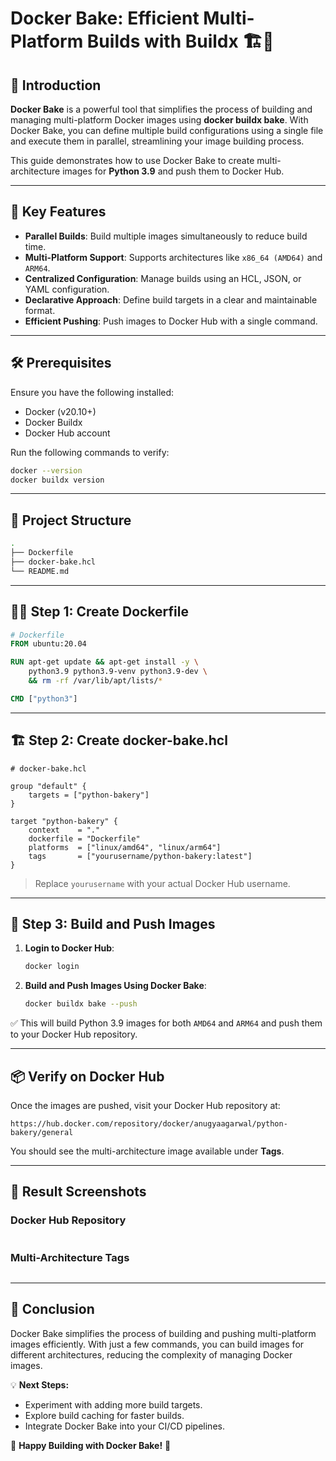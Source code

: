 # Docker Bake: Efficient Multi-Platform Builds with Buildx 🏗️🍞

## 📌 Introduction

**Docker Bake** is a powerful tool that simplifies the process of building and managing multi-platform Docker images using **docker buildx bake**. With Docker Bake, you can define multiple build configurations using a single file and execute them in parallel, streamlining your image building process.

This guide demonstrates how to use Docker Bake to create multi-architecture images for **Python 3.9** and push them to Docker Hub.

---

## 🚀 Key Features

- **Parallel Builds**: Build multiple images simultaneously to reduce build time.
- **Multi-Platform Support**: Supports architectures like `x86_64 (AMD64)` and `ARM64`.
- **Centralized Configuration**: Manage builds using an HCL, JSON, or YAML configuration.
- **Declarative Approach**: Define build targets in a clear and maintainable format.
- **Efficient Pushing**: Push images to Docker Hub with a single command.

---

## 🛠 Prerequisites

Ensure you have the following installed:

- Docker (v20.10+)
- Docker Buildx
- Docker Hub account

Run the following commands to verify:

```bash
docker --version
docker buildx version
```

---

## 📂 Project Structure

```bash
.
├── Dockerfile
├── docker-bake.hcl
└── README.md
```

---

## 🧑‍💻 Step 1: Create Dockerfile

```Dockerfile
# Dockerfile
FROM ubuntu:20.04

RUN apt-get update && apt-get install -y \
    python3.9 python3.9-venv python3.9-dev \
    && rm -rf /var/lib/apt/lists/*

CMD ["python3"]
```

---

## 🏗 Step 2: Create docker-bake.hcl

```hcl
# docker-bake.hcl

group "default" {
    targets = ["python-bakery"]
}

target "python-bakery" {
    context    = "."
    dockerfile = "Dockerfile"
    platforms  = ["linux/amd64", "linux/arm64"]
    tags       = ["yourusername/python-bakery:latest"]
}
```

> Replace `yourusername` with your actual Docker Hub username.

---

## 🚀 Step 3: Build and Push Images

1. **Login to Docker Hub**:

   ```bash
   docker login
   ```

2. **Build and Push Images Using Docker Bake**:

   ```bash
   docker buildx bake --push
   ```

✅ This will build Python 3.9 images for both `AMD64` and `ARM64` and push them to your Docker Hub repository.

---

## 📦 Verify on Docker Hub

Once the images are pushed, visit your Docker Hub repository at:

```
https://hub.docker.com/repository/docker/anugyaagarwal/python-bakery/general
```

You should see the multi-architecture image available under **Tags**.

---

## 📸 Result Screenshots

### Docker Hub Repository

![]()

### Multi-Architecture Tags

![]()

---

## 🚀 Conclusion

Docker Bake simplifies the process of building and pushing multi-platform images efficiently. With just a few commands, you can build images for different architectures, reducing the complexity of managing Docker images.

💡 **Next Steps:**

- Experiment with adding more build targets.
- Explore build caching for faster builds.
- Integrate Docker Bake into your CI/CD pipelines.

🎉 **Happy Building with Docker Bake!** 🐳


